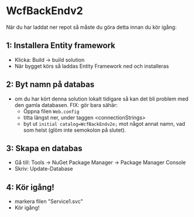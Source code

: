 # WcfBackEndv2

När du har laddat ner repot så måste du göra detta innan du kör igång:

## 1: Installera Entity framework
- Klicka: Build -> build solution
- När bygget körs så laddas Entity Framework ned och installeras

## 2: Byt namn på databas
- om du har kört denna solution lokalt tidigare så kan det bli problem med den gamla databasen. FIX: gör bara sähär:
  - Öppna filen `Web.config`
  - titta längst ner, under taggen &lt;connectionStrings&gt; 
  - byt ut `initial catalog=WcfBackEndv2e;` mot något annat namn, vad som helst (glöm inte semokolon på slutet).

## 3: Skapa en databas
- Gå till: Tools -> NuGet Package Manager -> Package Manager Console
- Skriv: Update-Database

## 4: Kör igång!
- markera filen "Service1.svc"
- Kör igång! 





